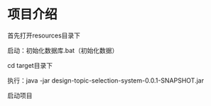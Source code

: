 # 项目介绍

首先打开resources目录下

启动：初始化数据库.bat（初始化数据）

cd target目录下

执行：java -jar design-topic-selection-system-0.0.1-SNAPSHOT.jar

启动项目


